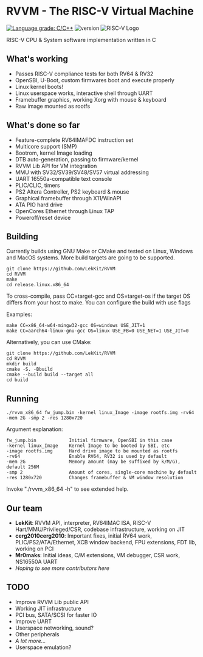
# RVVM - The RISC-V Virtual Machine
[![Language grade: C/C++](https://img.shields.io/lgtm/grade/cpp/g/LekKit/RVVM.svg?logo=lgtm&logoWidth=18)](https://lgtm.com/projects/g/LekKit/RVVM/context:cpp)
![version](https://img.shields.io/badge/version-0.4-brightgreen)
![RISC-V Logo](https://riscv.org/wp-content/uploads/2018/09/riscv-logo-1.png "The “RISC-V” trade name is a registered trade mark of RISC-V International.")

RISC-V CPU & System software implementation written in С

## What's working
- Passes RISC-V compliance tests for both RV64 & RV32
- OpenSBI, U-Boot, custom firmwares boot and execute properly
- Linux kernel boots!
- Linux userspace works, interactive shell through UART
- Framebuffer graphics, working Xorg with mouse & keyboard
- Raw image mounted as rootfs

## What's done so far
- Feature-complete RV64IMAFDC instruction set
- Multicore support (SMP)
- Bootrom, kernel Image loading
- DTB auto-generation, passing to firmware/kernel
- RVVM Lib API for VM integration
- MMU with SV32/SV39/SV48/SV57 virtual addressing
- UART 16550a-compatible text console
- PLIC/CLIC, timers
- PS2 Altera Controller, PS2 keyboard & mouse
- Graphical framebuffer through X11/WinAPI
- ATA PIO hard drive
- OpenCores Ethernet through Linux TAP
- Poweroff/reset device

## Building
Currently builds using GNU Make or CMake and tested on Linux, Windows and MacOS systems. More build targets are going to be supported.
```
git clone https://github.com/LekKit/RVVM
cd RVVM
make
cd release.linux.x86_64
```
To cross-compile, pass CC=target-gcc and OS=target-os if the target OS differs from your host to make. You can configure the build with use flags

Examples:
```
make CC=x86_64-w64-mingw32-gcc OS=windows USE_JIT=1
make CC=aarch64-linux-gnu-gcc OS=linux USE_FB=0 USE_NET=1 USE_JIT=0
```
Alternatively, you can use CMake:
```
git clone https://github.com/LekKit/RVVM
cd RVVM
mkdir build
cmake -S. -Bbuild
cmake --build build --target all
cd build
```

## Running
```
./rvvm_x86_64 fw_jump.bin -kernel linux_Image -image rootfs.img -rv64 -mem 2G -smp 2 -res 1280x720
```
Argument explanation:
```
fw_jump.bin            Initial firmware, OpenSBI in this case
-kernel linux_Image    Kernel Image to be booted by SBI, etc
-image rootfs.img      Hard drive image to be mounted as rootfs
-rv64                  Enable RV64, RV32 is used by default
-mem 2G                Memory amount (may be suffixed by k/M/G), default 256M
-smp 2                 Amount of cores, single-core machine by default
-res 1280x720          Changes framebuffer & VM window resolution
```
Invoke "./rvvm_x86_64 -h" to see extended help.

## Our team
- **LekKit**: RVVM API, interpreter, RV64IMAC ISA, RISC-V Hart/MMU/Privileged/CSR, codebase infrastructure, working on JIT
- **cerg2010cerg2010**: Important fixes, initial RV64 work, PLIC/PS2/ATA/Ethernet, XCB window backend, FPU extensions, FDT lib, working on PCI
- **Mr0maks**: Initial ideas, C/M extensions, VM debugger, CSR work, NS16550A UART
- *Hoping to see more contributors here*

## TODO
- Improve RVVM Lib public API
- Working JIT infrastructure
- PCI bus, SATA/SCSI for faster IO
- Improve UART
- Userspace networking, sound?
- Other peripherals
- *A lot more...*
- Userspace emulation?
